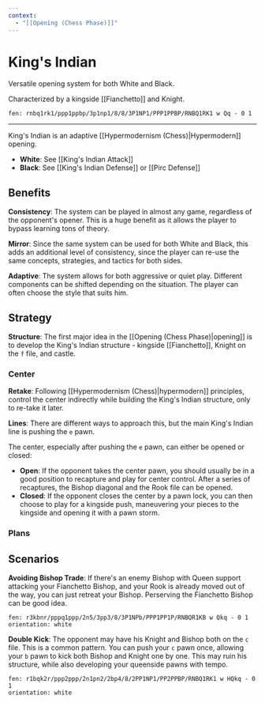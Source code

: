```yaml
---
context:
  - "[[Opening (Chess Phase)]]"
---
```


# King's Indian

Versatile opening system for both White and Black.

Characterized by a kingside [[Fianchetto]] and Knight.

```chesser
fen: rnbq1rk1/ppp1ppbp/3p1np1/8/8/3P1NP1/PPP1PPBP/RNBQ1RK1 w Qq - 0 1
```

---

King's Indian is an adaptive [[Hypermodernism (Chess)|Hypermodern]] opening.

- **White**: See [[King's Indian Attack]]
- **Black**: See [[King's Indian Defense]] or [[Pirc Defense]]

## Benefits

**Consistency**: The system can be played in almost any game, regardless of the opponent's opener. This is a huge benefit as it allows the player to bypass learning tons of theory.

**Mirror**: Since the same system can be used for both White and Black, this adds an additional level of consistency, since the player can re-use the same concepts, strategies, and tactics for both sides.

**Adaptive**: The system allows for both aggressive or quiet play. Different components can be shifted depending on the situation. The player can often choose the style that suits him.

## Strategy

**Structure**: The first major idea in the [[Opening (Chess Phase)|opening]] is to develop the King's Indian structure - kingside [[Fianchetto]], Knight on the `f` file, and castle.

### Center

**Retake**: Following [[Hypermodernism (Chess)|hypermodern]] principles, control the center indirectly while building the King's Indian structure, only to re-take it later.

**Lines**: There are different ways to approach this, but the main King's Indian line is pushing the `e` pawn.

The center, especially after pushing the `e` pawn, can either be opened or closed:

- **Open**: If the opponent takes the center pawn, you should usually be in a good position to recapture and play for center control. After a series of recaptures, the Bishop diagonal and the Rook file can be opened.
- **Closed**: If the opponent closes the center by a pawn lock, you can then choose to play for a kingside push, maneuvering your pieces to the kingside and opening it with a pawn storm.

### Plans

## Scenarios

**Avoiding Bishop Trade**: If there's an enemy Bishop with Queen support attacking your Fianchetto Bishop, and your Rook is already moved out of the way, you can just retreat your Bishop. Perserving the Fianchetto Bishop can be good idea.

```chesser
fen: r3kbnr/pppq1ppp/2n5/3pp3/8/3P1NPb/PPP1PP1P/RNBQR1KB w Qkq - 0 1
orientation: white
```

**Double Kick**: The opponent may have his Knight and Bishop both on the `c` file. This is a common pattern. You can push your `c` pawn once, allowing your `b` pawn to kick both Bishop and Knight one by one. This may ruin his structure, while also developing your queenside pawns with tempo.

```chesser
fen: r1bqk2r/ppp2ppp/2n1pn2/2bp4/8/2PP1NP1/PP2PPBP/RNBQ1RK1 w HQkq - 0 1
orientation: white
```

